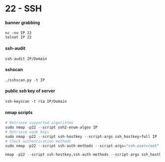 # 22 - SSH

#### banner grabbing

```
nc -nv IP 22
telnet IP 22
```

#### ssh-audit

```
ssh-audit IP/Domain
```

#### sshscan

```
./sshscan.py -t IP
```

#### public ssh key of server

```
ssh-keyscan -t rsa IP/Domain
```

#### nmap scripts

```python
# Retrieve supported algorithms
sudo nmap -p22 --script ssh2-enum-algos IP
# Retrieve weak keys
sudo nmap -p22 --script ssh-hostkey --script-args ssh_hostkey=full IP
# Check authentication methods
sudo nmap -p22 --script ssh-auth-methods --script-args="ssh.user=root" IP

nmap -p22 --script ssh-hostkey,ssh-auth-methods --script-args ssh_hostkey=full,"ssh.user=root"
```
